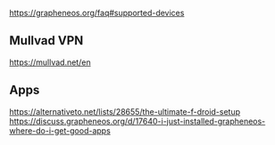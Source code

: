 https://grapheneos.org/faq#supported-devices
## Mullvad VPN
https://mullvad.net/en

## Apps
https://alternativeto.net/lists/28655/the-ultimate-f-droid-setup
https://discuss.grapheneos.org/d/17640-i-just-installed-grapheneos-where-do-i-get-good-apps
